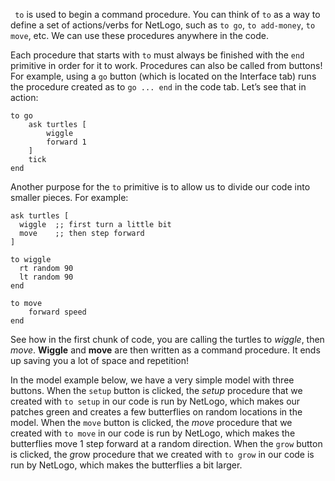 ` to` is used to begin a command procedure. You can think of `to` as a way to define a set of actions/verbs for NetLogo, such as `to go`, `to add-money`, `to move`, etc. We can use these procedures anywhere in the code. 



Each procedure that starts with `to` must always be finished with the `end` primitive in order for it to work. Procedures can also be called from buttons! For example, using a `go` button (which is located on the Interface tab) runs the procedure created as to `go ... end` in the code tab. Let’s see that in action:



```
to go
	ask turtles [
		wiggle
		forward 1
	]
	tick
end
```



Another purpose for the `to` primitive is to allow us to divide our code into smaller pieces. For example:



```
ask turtles [
  wiggle  ;; first turn a little bit
  move    ;; then step forward
]

to wiggle
  rt random 90
  lt random 90
end

to move
	forward speed 
end
```


See how in the first chunk of code, you are calling the turtles to *wiggle*, then *move*. **Wiggle** and **move** are then written as a command procedure. It ends up saving you a lot of space and repetition!



In the model example below, we have a very simple model with three buttons. When the `setup` button is clicked, the *setup* procedure that we created with `to setup` in our code is run by NetLogo, which makes our patches green and creates a few butterflies on random locations in the model. When the `move` button is clicked, the *move* procedure that we created with `to move` in our code is run by NetLogo, which makes the butterflies move 1 step forward at a random direction. When the `grow` button is clicked, the *g*row procedure that we created with `to grow` in our code is run by NetLogo, which makes the butterflies a bit larger.